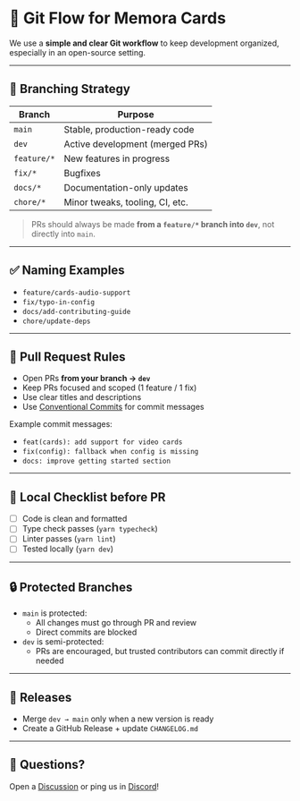 # 🚀 Git Flow for Memora Cards

We use a **simple and clear Git workflow** to keep development organized, especially in an open-source setting.

---

## 📌 Branching Strategy

| Branch         | Purpose                          |
|----------------|----------------------------------|
| `main`         | Stable, production-ready code    |
| `dev`          | Active development (merged PRs)  |
| `feature/*`    | New features in progress         |
| `fix/*`        | Bugfixes                         |
| `docs/*`       | Documentation-only updates       |
| `chore/*`      | Minor tweaks, tooling, CI, etc.  |

> PRs should always be made **from a `feature/*` branch into `dev`**, not directly into `main`.

---

## ✅ Naming Examples

- `feature/cards-audio-support`
- `fix/typo-in-config`
- `docs/add-contributing-guide`
- `chore/update-deps`

---

## 🔁 Pull Request Rules

- Open PRs **from your branch → `dev`**
- Keep PRs focused and scoped (1 feature / 1 fix)
- Use clear titles and descriptions
- Use [Conventional Commits](https://www.conventionalcommits.org/) for commit messages

Example commit messages:
- `feat(cards): add support for video cards`
- `fix(config): fallback when config is missing`
- `docs: improve getting started section`

---

## 🧪 Local Checklist before PR

- [ ] Code is clean and formatted
- [ ] Type check passes (`yarn typecheck`)
- [ ] Linter passes (`yarn lint`)
- [ ] Tested locally (`yarn dev`)

---

## 🔒 Protected Branches

- `main` is protected:
  - All changes must go through PR and review
  - Direct commits are blocked
- `dev` is semi-protected:
  - PRs are encouraged, but trusted contributors can commit directly if needed

---

## 📅 Releases

- Merge `dev → main` only when a new version is ready
- Create a GitHub Release + update `CHANGELOG.md`

---

## 💬 Questions?

Open a [Discussion](https://github.com/leva13007/memora-cards/discussions) or ping us in [Discord](https://discord.gg/ZpWpDQq2EP)!